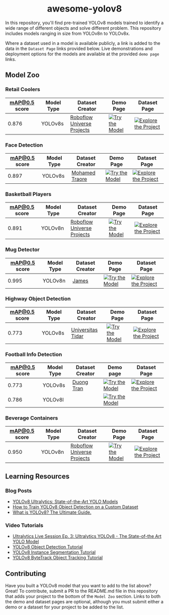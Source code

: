 <div align="center">
<h1>
  awesome-yolov8
</h1>
</div>

In this repository, you'll find pre-trained YOLOv8 models trained to identify a wide range of different objects and solve different problem. This repository includes models ranging in size from YOLOv8n to YOLOv8x.

Where a dataset used in a model is available publicly, a link is added to the data in the `Dataset Page` links provided below. Live demonstrations and deployment options for the models are available at the provided `demo page` links.

<h2>
  Model Zoo
</h2>

<h3>Retail Coolers</h3>

| mAP@0.5 score | Model Type | Dataset Creator | Demo Page | Dataset Page | 
|---            |---         |---         |---        |---           |
| 0.876 | YOLOv8s | [Roboflow Universe Projects](https://universe.roboflow.com/roboflow-universe-projects/) | [![Try the Model](https://github.com/roboflow/notebooks/blob/main/assets/badges/roboflow-model.svg)](https://universe.roboflow.com/roboflow-universe-projects/retail-coolers/model/10) | [![Explore the Project](https://github.com/roboflow/notebooks/blob/main/assets/badges/roboflow-dataset.svg)](https://universe.roboflow.com/roboflow-universe-projects/retail-coolers)

<h3>Face Detection</h3>

| mAP@0.5 score | Model Type | Dataset Creator | Demo Page | Dataset Page | 
|---            |---         |---         |---        |---           |
| 0.897 | YOLOv8s | [Mohamed Traore](https://universe.roboflow.com/mohamed-traore-2ekkp/) | [![Try the Model](https://github.com/roboflow/notebooks/blob/main/assets/badges/roboflow-model.svg)](https://universe.roboflow.com/mohamed-traore-2ekkp/face-detection-mik1i/model/18) | [![Explore the Project](https://github.com/roboflow/notebooks/blob/main/assets/badges/roboflow-dataset.svg)](https://universe.roboflow.com/mohamed-traore-2ekkp/face-detection-mik1i)

<h3>Basketball Players</h3>

| mAP@0.5 score | Model Type | Dataset Creator | Demo Page | Dataset Page | 
|---            |---         |---         |---        |---           |
| 0.891 | YOLOv8n | [Roboflow Universe Projects](https://universe.roboflow.com/roboflow-universe-projects/) | [![Try the Model](https://github.com/roboflow/notebooks/blob/main/assets/badges/roboflow-model.svg)](https://universe.roboflow.com/roboflow-universe-projects/basketball-players-fy4c2/model/16) | [![Explore the Project](https://github.com/roboflow/notebooks/blob/main/assets/badges/roboflow-dataset.svg)](https://universe.roboflow.com/roboflow-universe-projects/basketball-players-fy4c2)

<h3>Mug Detector</h3>

| mAP@0.5 score | Model Type | Dataset Creator | Demo Page | Dataset Page | 
|---            |---         |---         |---        |---           |
| 0.995 | YOLOv8n | [James](https://universe.roboflow.com/james-gallagher-87fuq/) | [![Try the Model](https://github.com/roboflow/notebooks/blob/main/assets/badges/roboflow-model.svg)](https://universe.roboflow.com/james-gallagher-87fuq/mug-detector-eocwp/model/12) | [![Explore the Project](https://github.com/roboflow/notebooks/blob/main/assets/badges/roboflow-dataset.svg)](https://universe.roboflow.com/james-gallagher-87fuq/mug-detector-eocwp)

<h3>Highway Object Detection</h3>

| mAP@0.5 score | Model Type | Dataset Creator | Demo Page | Dataset Page | 
|---            |---         |---         |---        |---           |
| 0.773 | YOLOv8s | [Universitas Tidar](https://universe.roboflow.com/universitas-tidar/) | [![Try the Model](https://github.com/roboflow/notebooks/blob/main/assets/badges/roboflow-model.svg)](https://universe.roboflow.com/universitas-tidar/highway-object-detection/model/19) | [![Explore the Project](https://github.com/roboflow/notebooks/blob/main/assets/badges/roboflow-dataset.svg)](https://universe.roboflow.com/universitas-tidar/highway-object-detection/)

<h3>Football Info Detection</h3>

| mAP@0.5 score | Model Type | Dataset Creator | Demo page | Dataset Page | 
|---            |---         |---         |---        |---           |
| 0.773 | YOLOv8s | [Duong Tran](https://universe.roboflow.com/duong-tran/) | [![Try the Model](https://github.com/roboflow/notebooks/blob/main/assets/badges/roboflow-model.svg)](https://universe.roboflow.com/duong-tran/football-info-detection/model/2) | [![Explore the Project](https://github.com/roboflow/notebooks/blob/main/assets/badges/roboflow-dataset.svg)](https://universe.roboflow.com/duong-tran/football-info-detection)
| 0.786 | YOLOv8l | | [![Try the Model](https://github.com/roboflow/notebooks/blob/main/assets/badges/roboflow-model.svg)](https://universe.roboflow.com/duong-tran/football-info-detection/model/3) |

<h3>Beverage Containers</h3>

| mAP@0.5 score | Model Type | Dataset Creator | Demo Page | Dataset Page | 
|---            |---         |---         |---        |---           |
| 0.950 | YOLOv8n | [Roboflow Universe Projects](https://universe.roboflow.com/roboflow-universe-projects/) | [![Try the Model](https://github.com/roboflow/notebooks/blob/main/assets/badges/roboflow-model.svg)](https://universe.roboflow.com/roboflow-universe-projects/beverage-containers-3atxb/model/3) | [![Explore the Project](https://github.com/roboflow/notebooks/blob/main/assets/badges/roboflow-dataset.svg)](https://universe.roboflow.com/roboflow-universe-projects/beverage-containers-3atxb/)

<h2>Learning Resources</h2>

<h3>Blog Posts</h3>

- [YOLOv8 Ultralytics: State-of-the-Art YOLO Models](https://learnopencv.com/ultralytics-yolov8/)
- [How to Train YOLOv8 Object Detection on a Custom Dataset](https://blog.roboflow.com/how-to-train-yolov8-on-a-custom-dataset/)
- [What is YOLOv8? The Ultimate Guide.](https://blog.roboflow.com/whats-new-in-yolov8/)

<h3>Video Tutorials</h3>

- [Ultralytics Live Session Ep. 3: Ultralytics YOLOv8 - The State-of-the Art YOLO Model](https://www.youtube.com/watch?v=IPcpYO5ITa8)
- [YOLOv8 Object Detection Tutorial](https://youtu.be/wuZtUMEiKWY)
- [YOLOv8 Instance Segmentation Tutorial](https://youtu.be/pFiGSrRtaU4)
- [YOLOv8 ByteTrack Object Tracking Tutorial](https://youtu.be/OS5qI9YBkfk)

<h2>Contributing</h2>

Have you built a YOLOv8 model that you want to add to the list above? Great! To contribute, submit a PR to the README.md file in this repository that adds your project to the bottom of the `Model Zoo` section. Links to both the demo and dataset pages are optional, although you must submit either a demo or a dataset for your project to be added to the list.
